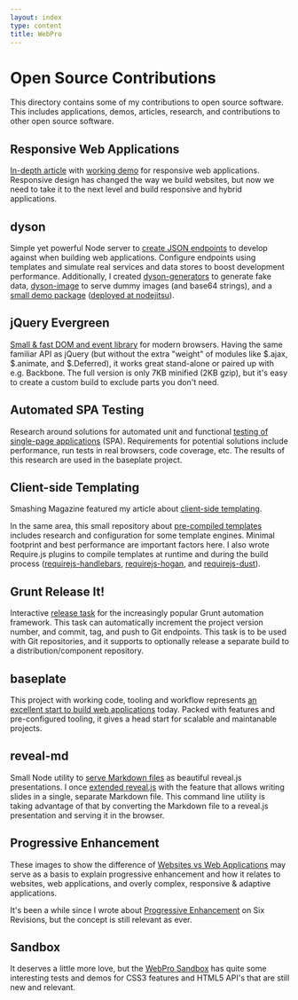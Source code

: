 ```yaml
---
layout: index
type: content
title: WebPro
---
```


# Open Source Contributions

This directory contains some of my contributions to open source software. This includes applications, demos, articles, research, and contributions to other open source software.

## Responsive Web Applications

[In-depth article](http://mobile.smashingmagazine.com/2013/06/12/building-a-responsive-web-application/) with [working demo](http://webpro.github.io/responsive-web-apps/) for responsive web applications.
Responsive design has changed the way we build websites, but now we need to take it to the next level and build responsive and hybrid applications.

## dyson

Simple yet powerful Node server to [create JSON endpoints](http://webpro.github.io/dyson/) to develop against when building web applications.
Configure endpoints using templates and simulate real services and data stores to boost development performance.
Additionally, I created [dyson-generators](https://github.com/webpro/dyson-generators) to generate fake data,
[dyson-image](https://github.com/webpro/dyson-generators) to serve dummy images (and base64 strings),
and a [small demo package](https://github.com/webpro/dyson-demo) ([deployed at nodejitsu](http://dyson.jit.su/)).

## jQuery Evergreen

[Small & fast DOM and event library](http://webpro.github.io/jquery-evergreen/) for modern browsers. Having the same familiar API as jQuery (but without the extra "weight" of modules like $.ajax, $.animate, and $.Deferred), it works great stand-alone or paired up with e.g. Backbone. The full version is only 7KB minified (2KB gzip), but it's easy to create a custom build to exclude parts you don't need.

## Automated SPA Testing

Research around solutions for automated unit and functional [testing of single-page applications](https://github.com/webpro/Automated-SPA-Testing) (SPA).
Requirements for potential solutions include performance, run tests in real browsers, code coverage, etc.
The results of this research are used in the baseplate project.

## Client-side Templating

Smashing Magazine featured my article about [client-side templating](http://coding.smashingmagazine.com/2012/12/05/client-side-templating/).

In the same area, this small repository about [pre-compiled templates](https://github.com/webpro/precompiled-templates) includes research and configuration for some template engines.
Minimal footprint and best performance are important factors here.
I also wrote Require.js plugins to compile templates at runtime and during the build process
([requirejs-handlebars](https://github.com/webpro/requirejs-handlebars), [requirejs-hogan](https://github.com/webpro/requirejs-hogan), and [requirejs-dust](https://github.com/webpro/requirejs-dust)).

## Grunt Release It!

Interactive [release task](https://github.com/webpro/grunt-release-it) for the increasingly popular Grunt automation framework. This task can automatically increment the project version number, and commit, tag, and push to Git endpoints. This task is to be used with Git repositories, and it supports to optionally release a separate build to a distribution/component repository.

## baseplate

This project with working code, tooling and workflow represents [an excellent start to build web applications](https://github.com/webpro/baseplate) today.
Packed with features and pre-configured tooling, it gives a head start for scalable and maintanable projects.

## reveal-md

Small Node utility to [serve Markdown files](http://webpro.github.io/reveal-md/) as beautiful reveal.js presentations.
I once [extended reveal.js](https://github.com/hakimel/reveal.js/pull/329) with the feature that allows writing slides in a single, separate Markdown file.
This command line utility is taking advantage of that by converting the Markdown file to a reveal.js presentation and serving it in the browser.

## Progressive Enhancement

These images to show the difference of [Websites vs Web Applications](https://github.com/webpro/Websites-vs-Web-Applications) may serve as a basis
to explain progressive enhancement and how it relates to websites, web applications, and overly complex, responsive & adaptive applications.

It's been a while since I wrote about [Progressive Enhancement](http://sixrevisions.com/web-development/progressive-enhancement/) on Six Revisions, but the concept is still relevant as ever.

## Sandbox

It deserves a little more love, but the [WebPro Sandbox](http://sandbox.webpro.nl) has quite some interesting tests and demos for CSS3 features and HTML5 API's that are still new and relevant.
